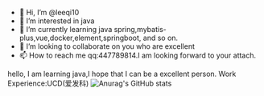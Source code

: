 - 👋 Hi, I’m @leeqi10
- 👀 I’m interested in java
- 🌱 I’m currently learning java spring,mybatis-plus,vue,docker,element,springboot, and so on.
- 💞️ I’m looking to collaborate on you who are excellent
- 📫 How to reach me qq:447789814.I am looking forward to your attach.
<!---
leeqi10/leeqi10 is a ✨ special ✨ repository because its `README.md` (this file) appears on your GitHub profile.
You can click the Preview link to take a look at your changes.
--->
hello, I am learning java,I hope that I can be a excellent person.
Work Experience:UCD(爱发科)
![Anurag's GitHub stats](https://github-readme-stats.vercel.app/api?username=leeqi10&show_icons=true&theme=radical)
